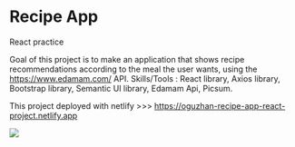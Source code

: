 # Recipe App

React practice

Goal of this project is to make an application that shows recipe recommendations according to the meal the user wants, using the https://www.edamam.com/ API. Skills/Tools : React library, Axios library, Bootstrap library, Semantic UI library, Edamam Api, Picsum.

This project deployed with netlify >>> https://oguzhan-recipe-app-react-project.netlify.app

<img src="images/recipe-app.gif">

